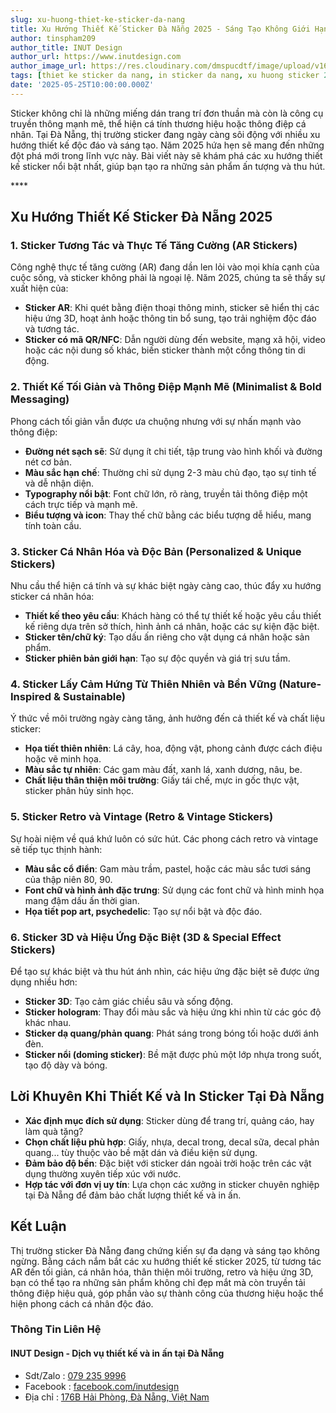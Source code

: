 ```yaml
---
slug: xu-huong-thiet-ke-sticker-da-nang
title: Xu Hướng Thiết Kế Sticker Đà Nẵng 2025 - Sáng Tạo Không Giới Hạn
author: tinspham209
author_title: INUT Design
author_url: https://www.inutdesign.com
author_image_url: https://res.cloudinary.com/dmspucdtf/image/upload/v1663647671/inut/292635797_197003529328579_4330060878795101093_n_bjzhby.jpg
tags: [thiet ke sticker da nang, in sticker da nang, xu huong sticker 2025]
date: '2025-05-25T10:00:00.000Z'
---
```


Sticker không chỉ là những miếng dán trang trí đơn thuần mà còn là công cụ truyền thông mạnh mẽ, thể hiện cá tính thương hiệu hoặc thông điệp cá nhân. Tại Đà Nẵng, thị trường sticker đang ngày càng sôi động với nhiều xu hướng thiết kế độc đáo và sáng tạo. Năm 2025 hứa hẹn sẽ mang đến những đột phá mới trong lĩnh vực này. Bài viết này sẽ khám phá các xu hướng thiết kế sticker nổi bật nhất, giúp bạn tạo ra những sản phẩm ấn tượng và thu hút.

<!-- truncate-->****

<!-- ## Table of contents -->

## Xu Hướng Thiết Kế Sticker Đà Nẵng 2025

### 1. Sticker Tương Tác và Thực Tế Tăng Cường (AR Stickers)

Công nghệ thực tế tăng cường (AR) đang dần len lỏi vào mọi khía cạnh của cuộc sống, và sticker không phải là ngoại lệ. Năm 2025, chúng ta sẽ thấy sự xuất hiện của:

- **Sticker AR**: Khi quét bằng điện thoại thông minh, sticker sẽ hiển thị các hiệu ứng 3D, hoạt ảnh hoặc thông tin bổ sung, tạo trải nghiệm độc đáo và tương tác.
- **Sticker có mã QR/NFC**: Dẫn người dùng đến website, mạng xã hội, video hoặc các nội dung số khác, biến sticker thành một cổng thông tin di động.

### 2. Thiết Kế Tối Giản và Thông Điệp Mạnh Mẽ (Minimalist & Bold Messaging)

Phong cách tối giản vẫn được ưa chuộng nhưng với sự nhấn mạnh vào thông điệp:

- **Đường nét sạch sẽ**: Sử dụng ít chi tiết, tập trung vào hình khối và đường nét cơ bản.
- **Màu sắc hạn chế**: Thường chỉ sử dụng 2-3 màu chủ đạo, tạo sự tinh tế và dễ nhận diện.
- **Typography nổi bật**: Font chữ lớn, rõ ràng, truyền tải thông điệp một cách trực tiếp và mạnh mẽ.
- **Biểu tượng và icon**: Thay thế chữ bằng các biểu tượng dễ hiểu, mang tính toàn cầu.

### 3. Sticker Cá Nhân Hóa và Độc Bản (Personalized & Unique Stickers)

Nhu cầu thể hiện cá tính và sự khác biệt ngày càng cao, thúc đẩy xu hướng sticker cá nhân hóa:

- **Thiết kế theo yêu cầu**: Khách hàng có thể tự thiết kế hoặc yêu cầu thiết kế riêng dựa trên sở thích, hình ảnh cá nhân, hoặc các sự kiện đặc biệt.
- **Sticker tên/chữ ký**: Tạo dấu ấn riêng cho vật dụng cá nhân hoặc sản phẩm.
- **Sticker phiên bản giới hạn**: Tạo sự độc quyền và giá trị sưu tầm.

### 4. Sticker Lấy Cảm Hứng Từ Thiên Nhiên và Bền Vững (Nature-Inspired & Sustainable)

Ý thức về môi trường ngày càng tăng, ảnh hưởng đến cả thiết kế và chất liệu sticker:

- **Họa tiết thiên nhiên**: Lá cây, hoa, động vật, phong cảnh được cách điệu hoặc vẽ minh họa.
- **Màu sắc tự nhiên**: Các gam màu đất, xanh lá, xanh dương, nâu, be.
- **Chất liệu thân thiện môi trường**: Giấy tái chế, mực in gốc thực vật, sticker phân hủy sinh học.

### 5. Sticker Retro và Vintage (Retro & Vintage Stickers)

Sự hoài niệm về quá khứ luôn có sức hút. Các phong cách retro và vintage sẽ tiếp tục thịnh hành:

- **Màu sắc cổ điển**: Gam màu trầm, pastel, hoặc các màu sắc tươi sáng của thập niên 80, 90.
- **Font chữ và hình ảnh đặc trưng**: Sử dụng các font chữ và hình minh họa mang đậm dấu ấn thời gian.
- **Họa tiết pop art, psychedelic**: Tạo sự nổi bật và độc đáo.

### 6. Sticker 3D và Hiệu Ứng Đặc Biệt (3D & Special Effect Stickers)

Để tạo sự khác biệt và thu hút ánh nhìn, các hiệu ứng đặc biệt sẽ được ứng dụng nhiều hơn:

- **Sticker 3D**: Tạo cảm giác chiều sâu và sống động.
- **Sticker hologram**: Thay đổi màu sắc và hiệu ứng khi nhìn từ các góc độ khác nhau.
- **Sticker dạ quang/phản quang**: Phát sáng trong bóng tối hoặc dưới ánh đèn.
- **Sticker nổi (doming sticker)**: Bề mặt được phủ một lớp nhựa trong suốt, tạo độ dày và bóng.

## Lời Khuyên Khi Thiết Kế và In Sticker Tại Đà Nẵng

- **Xác định mục đích sử dụng**: Sticker dùng để trang trí, quảng cáo, hay làm quà tặng?
- **Chọn chất liệu phù hợp**: Giấy, nhựa, decal trong, decal sữa, decal phản quang... tùy thuộc vào bề mặt dán và điều kiện sử dụng.
- **Đảm bảo độ bền**: Đặc biệt với sticker dán ngoài trời hoặc trên các vật dụng thường xuyên tiếp xúc với nước.
- **Hợp tác với đơn vị uy tín**: Lựa chọn các xưởng in sticker chuyên nghiệp tại Đà Nẵng để đảm bảo chất lượng thiết kế và in ấn.

## Kết Luận

Thị trường sticker Đà Nẵng đang chứng kiến sự đa dạng và sáng tạo không ngừng. Bằng cách nắm bắt các xu hướng thiết kế sticker 2025, từ tương tác AR đến tối giản, cá nhân hóa, thân thiện môi trường, retro và hiệu ứng 3D, bạn có thể tạo ra những sản phẩm không chỉ đẹp mắt mà còn truyền tải thông điệp hiệu quả, góp phần vào sự thành công của thương hiệu hoặc thể hiện phong cách cá nhân độc đáo.

### Thông Tin Liên Hệ

#### INUT Design - Dịch vụ thiết kế và in ấn tại Đà Nẵng
- Sdt/Zalo : [079 235 9996](tel:0792359996)
- Facebook : [facebook.com/inutdesign](https://www.facebook.com/inutdesign)
- Địa chỉ : [176B Hải Phòng, Đà Nẵng, Việt Nam](https://maps.app.goo.gl/SRm8YB4fy8VfWmb39)